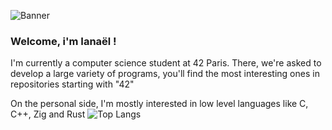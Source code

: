 ![Banner](https://github.com/iaschnei/iaschnei/assets/141677415/7e76e129-1faa-4202-a0d9-828d3a5d6a83)



### Welcome, i'm Ianaël !

I'm currently a computer science student at 42 Paris.
There, we're asked to develop a large variety of programs, you'll find the most interesting ones in repositories starting with "42"

On the personal side, I'm mostly interested in low level languages like C, C++, Zig and Rust 
![Top Langs](https://github-readme-stats.vercel.app/api/top-langs/?username=iaschnei&layout=compact&theme=dracula&hide=perl,roff)
